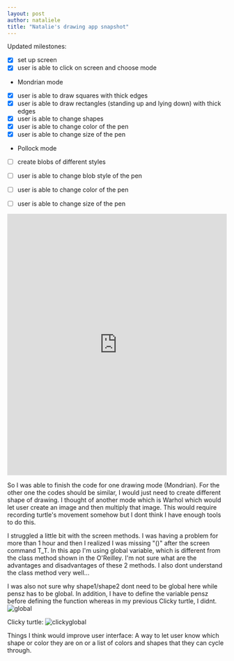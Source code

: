 ```yaml
---
layout: post
author: nataliele
title: "Natalie's drawing app snapshot"
---
```


Updated milestones:

 - [x] set up screen
 - [x] user is able to click on screen and choose mode
 - Mondrian mode
 - [x] user is able to draw squares with thick edges
 - [x] user is able to draw rectangles (standing up and lying down) with thick edges
 - [x] user is able to change shapes
 - [x] user is able to change color of the pen
 - [x] user is able to change size of the pen
 - Pollock mode
 - [ ] create blobs of different styles
 - [ ] user is able to change blob style of the pen
 - [ ] user is able to change color of the pen
 - [ ] user is able to change size of the pen


<iframe src="https://trinket.io/embed/python/4078223e56" width="100%" height="600" frameborder="0" marginwidth="0" marginheight="0" allowfullscreen></iframe>


So I was able to finish the code for one drawing mode (Mondrian). For the other one the codes should be similar, I would just need to create different shape of drawing.
I thought of another mode which is Warhol which would let user create an image and then multiply that image. This would require recording turtle's movement somehow but I dont think I have enough tools to do this.

I struggled a little bit with the screen methods. I was having a problem for more than 1 hour and then I realized I was missing "()" after the screen command T_T. 
In this app I'm using global variable, which is different from the class method shown in the O'Reilley. I'm not sure what are the advantages and disadvantages of these 2 methods. I also dont understand the class method very well...

I was also not sure why shape1/shape2 dont need to be global here while pensz has to be global. In addition, I have to define the variable pensz before defining the function whereas in my previous Clicky turtle, I didnt.
![global](http://nataliele.web.unc.edu/files/2016/02/global.png)

Clicky turtle:
![clickyglobal](http://nataliele.web.unc.edu/files/2016/02/clickyglobal.png)

Things I think would improve user interface: A way to let user know which shape or color they are on or a list of colors and shapes that they can cycle through.


